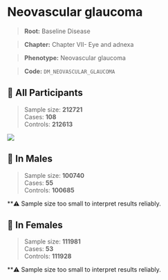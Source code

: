 # Neovascular glaucoma

> **Root:** Baseline Disease  

> **Chapter:** Chapter VII- Eye and adnexa  

> **Phenotype:** Neovascular glaucoma  

> **Code:** `DM_NEOVASCULAR_GLAUCOMA`

## 🧪 All Participants  
> Sample size: **212721**  
> Cases: **108**  
> Controls: **212613**
<img src="/Disease/Figures/ALL/Incidence/DM_NEOVASCULAR_GLAUCOMA.png"/>
<CsvTable src="/Disease_Data/ALL/Incidence/COX_DM_NEOVASCULAR_GLAUCOMA.csv" label="🔍 View full results" />

## 👨 In Males  
> Sample size: **100740**  
> Cases: **55**  
> Controls: **100685**

**⚠️ Sample size too small to interpret results reliably.


## 👩 In Females  
> Sample size: **111981**  
> Cases: **53**  
> Controls: **111928**

**⚠️ Sample size too small to interpret results reliably.

